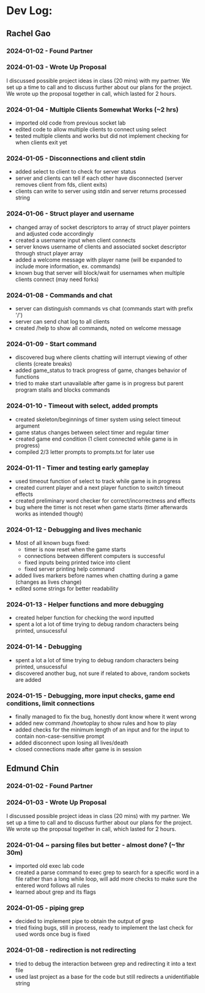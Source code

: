 # Dev Log:

## Rachel Gao

### 2024-01-02 - Found Partner

### 2024-01-03 - Wrote Up Proposal
I discussed possible project ideas in class (20 mins) with my partner. We set up a time to call and to discuss further about our plans for the project. We wrote up the proposal together in call, which lasted for 2 hours.

### 2024-01-04 - Multiple Clients Somewhat Works (~2 hrs)
- imported old code from previous socket lab
- edited code to allow multiple clients to connect using select
- tested multiple clients and works but did not implement checking for when clients exit yet

### 2024-01-05 - Disconnections and client stdin
- added select to client to check for server status
- server and clients can tell if each other have disconnected (server removes client from fds, client exits)
- clients can write to server using stdin and server returns processed string

### 2024-01-06 - Struct player and username
- changed array of socket descriptors to array of struct player pointers and adjusted code accordingly
- created a username input when client connects
- server knows username of clients and associated socket descriptor through struct player array
- added a welcome message with player name (will be expanded to include more information, ex. commands)
- known bug that server will block/wait for usernames when multiple clients connect (may need forks)

### 2024-01-08 - Commands and chat
- server can distinguish commands vs chat (commands start with prefix '/')
- server can send chat log to all clients
- created /help to show all commands, noted on welcome message

### 2024-01-09 - Start command
- discovered bug where clients chatting will interrupt viewing of other clients (create breaks)
- added game_status to track progress of game, changes behavior of functions
- tried to make start unavailable after game is in progress but parent program stalls and blocks commands

### 2024-01-10 - Timeout with select, added prompts
- created skeleton/beginnings of timer system using select timeout argument
- game status changes between select timer and regular timer
- created game end condition (1 client connected while game is in progress)
- compiled 2/3 letter prompts to prompts.txt for later use

### 2024-01-11 - Timer and testing early gameplay
- used timeout function of select to track while game is in progress
- created current player and a next player function to switch timeout effects
- created preliminary word checker for correct/incorrectness and effects
- bug where the timer is not reset when game starts (timer afterwards works as intended though)

### 2024-01-12 - Debugging and lives mechanic
- Most of all known bugs fixed:
  - timer is now reset when the game starts
  - connections between different computers is successful
  - fixed inputs being printed twice into client
  - fixed server printing help command
- added lives markers before names when chatting during a game (changes as lives change)
- edited some strings for better readability

### 2024-01-13 - Helper functions and more debugging
- created helper function for checking the word inputted
- spent a lot a lot of time trying to debug random characters being printed, unsucessful
  
### 2024-01-14 - Debugging
- spent a lot a lot of time trying to debug random characters being printed, unsucessful
- discovered another bug, not sure if related to above, random sockets are added

### 2024-01-15 - Debugging, more input checks, game end conditions, limit connections
- finally managed to fix the bug, honestly dont know where it went wrong
- added new command /howtoplay to show rules and how to play
- added checks for the minimum length of an input and for the input to contain non-case-sensitive prompt
- added disconnect upon losing all lives/death
- closed connections made after game is in session

## Edmund Chin

### 2024-01-02 - Found Partner

### 2024-01-03 - Wrote Up Proposal
I discussed possible project ideas in class (20 mins) with my partner. We set up a time to call and to discuss further about our plans for the project. We wrote up the proposal together in call, which lasted for 2 hours.

### 2024-01-04 ~ parsing files but better - almost done? (~1hr 30m)
- imported old exec lab code
- created a parse command to exec grep to search for a specific word in a file rather than a long while loop, will add more checks to make sure the entered word follows all rules
- learned about grep and its flags

### 2024-01-05 - piping grep
- decided to implement pipe to obtain the output of grep
- tried fixing bugs, still in process, ready to implement the last check for used words once bug is fixed

### 2024-01-08 - redirection is not redirecting
- tried to debug the interaction between grep and redirecting it into a text file
- used last project as a base for the code but still redirects a unidentifiable string
